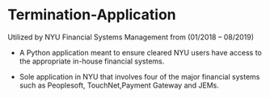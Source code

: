 # Termination-Application

Utilized by NYU Financial Systems Management from (01/2018 – 08/2019)

- A Python application meant to ensure cleared NYU users have
access to the appropriate in-house financial systems.

- Sole application in NYU that involves four of the major
financial systems such as Peoplesoft, TouchNet,Payment Gateway and JEMs.
